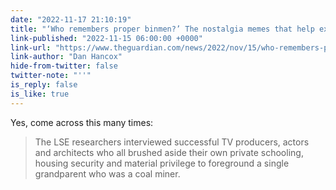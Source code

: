 ```yaml
---
date: "2022-11-17 21:10:19"
title: "‘Who remembers proper binmen?’ The nostalgia memes that help explain Britain  today"
link-published: "2022-11-15 06:00:00 +0000"
link-url: "https://www.theguardian.com/news/2022/nov/15/who-remembers-proper-binmen-facebook-nostalgia-memes-help-explain-britain-today"
link-author: "Dan Hancox"
hide-from-twitter: false
twitter-note: "''"
is_reply: false
is_like: true
---
```


Yes, come across this many times:

> The LSE researchers interviewed successful TV producers, actors and architects who all brushed aside their own private schooling, housing security and material privilege to foreground a single grandparent who was a coal miner.
